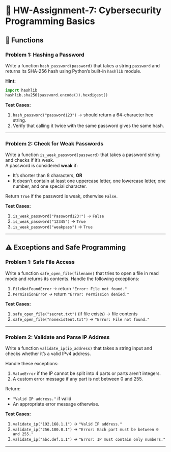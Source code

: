 # 🧠 HW-Assignment-7: Cybersecurity Programming Basics

## 🧩 Functions

### Problem 1: Hashing a Password
Write a function `hash_password(password)` that takes a string `password` and returns its SHA-256 hash using Python’s built-in `hashlib` module.

**Hint:**  
```python
import hashlib
hashlib.sha256(password.encode()).hexdigest()
```

**Test Cases:**
1. `hash_password("password123")` → should return a 64-character hex string.
2. Verify that calling it twice with the same password gives the same hash.

---

### Problem 2: Check for Weak Passwords
Write a function `is_weak_password(password)` that takes a password string and checks if it’s weak.  
A password is considered **weak** if:
- It’s shorter than 8 characters, **OR**
- It doesn’t contain at least one uppercase letter, one lowercase letter, one number, and one special character.

Return `True` if the password is weak, otherwise `False`.

**Test Cases:**
1. `is_weak_password("Password123!")` → `False`  
2. `is_weak_password("12345")` → `True`  
3. `is_weak_password("weakpass")` → `True`

---

## ⚠️ Exceptions and Safe Programming

### Problem 1: Safe File Access
Write a function `safe_open_file(filename)` that tries to open a file in read mode and returns its contents. Handle the following exceptions:
1. `FileNotFoundError` → return `"Error: File not found."`
2. `PermissionError` → return `"Error: Permission denied."`

**Test Cases:**
1. `safe_open_file("secret.txt")` (if file exists) → file contents  
2. `safe_open_file("nonexistent.txt")` → `"Error: File not found."`

---

### Problem 2: Validate and Parse IP Address
Write a function `validate_ip(ip_address)` that takes a string input and checks whether it’s a valid IPv4 address.

Handle these exceptions:
1. `ValueError` if the IP cannot be split into 4 parts or parts aren’t integers.
2. A custom error message if any part is not between 0 and 255.

Return:
- `"Valid IP address."` if valid  
- An appropriate error message otherwise.

**Test Cases:**
1. `validate_ip("192.168.1.1")` → `"Valid IP address."`  
2. `validate_ip("256.100.0.1")` → `"Error: Each part must be between 0 and 255."`  
3. `validate_ip("abc.def.1.1")` → `"Error: IP must contain only numbers."`

---


